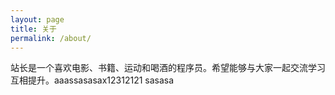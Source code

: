 ```yaml
---
layout: page
title: 关于
permalink: /about/
---
```


站长是一个喜欢电影、书籍、运动和喝酒的程序员。希望能够与大家一起交流学习互相提升。aaassasasax12312121
sasasa

